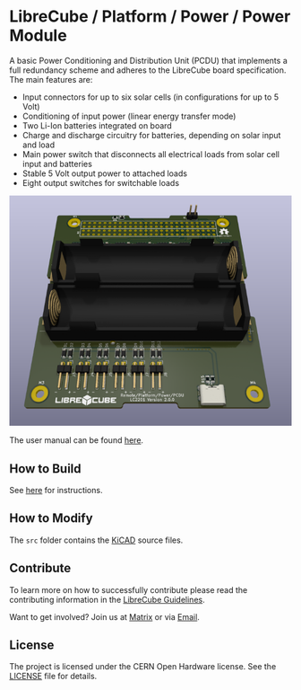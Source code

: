 # LibreCube / Platform / Power / Power Module

A basic Power Conditioning and Distribution Unit (PCDU) that
implements a full redundancy scheme and adheres to the LibreCube board
specification. The main features are:

- Input connectors for up to six solar cells (in configurations for up to 5 Volt)
- Conditioning of input power (linear energy transfer mode)
- Two Li-Ion batteries integrated on board
- Charge and discharge circuitry for batteries, depending on solar input and load
- Main power switch that disconnects all electrical loads from solar cell input and batteries
- Stable 5 Volt output power to attached loads
- Eight output switches for switchable loads

![](docs/image_01.png)

The user manual can be found [here](docs/manual/README.md).

## How to Build

See [here](docs/assembly/README.md) for instructions.

## How to Modify

The `src` folder contains the [KiCAD](https://www.kicad.org/) source files.

## Contribute

To learn more on how to successfully contribute please read the contributing
information in the [LibreCube Guidelines](https://librecube.gitlab.io/).

Want to get involved? Join us at [Matrix](https://app.element.io/#/room/#librecube.org:matrix.org)
or via [Email](mailto:info@librecube.org).

## License

The project is licensed under the CERN Open Hardware license.
See the [LICENSE](./LICENSE.txt) file for details.
